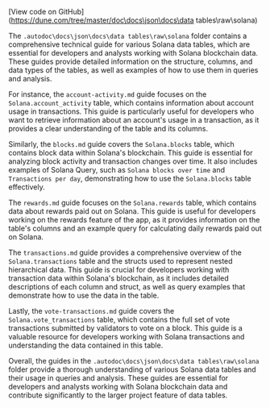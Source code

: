 [View code on GitHub](https://dune.com/tree/master/doc\docs\json\docs\data tables\raw\solana)

The `.autodoc\docs\json\docs\data tables\raw\solana` folder contains a comprehensive technical guide for various Solana data tables, which are essential for developers and analysts working with Solana blockchain data. These guides provide detailed information on the structure, columns, and data types of the tables, as well as examples of how to use them in queries and analysis.

For instance, the `account-activity.md` guide focuses on the `Solana.account_activity` table, which contains information about account usage in transactions. This guide is particularly useful for developers who want to retrieve information about an account's usage in a transaction, as it provides a clear understanding of the table and its columns.

Similarly, the `blocks.md` guide covers the `Solana.blocks` table, which contains block data within Solana's blockchain. This guide is essential for analyzing block activity and transaction changes over time. It also includes examples of Solana Query, such as `Solana blocks over time` and `Transactions per day`, demonstrating how to use the `Solana.blocks` table effectively.

The `rewards.md` guide focuses on the `Solana.rewards` table, which contains data about rewards paid out on Solana. This guide is useful for developers working on the rewards feature of the app, as it provides information on the table's columns and an example query for calculating daily rewards paid out on Solana.

The `transactions.md` guide provides a comprehensive overview of the `Solana.transactions` table and the structs used to represent nested hierarchical data. This guide is crucial for developers working with transaction data within Solana's blockchain, as it includes detailed descriptions of each column and struct, as well as query examples that demonstrate how to use the data in the table.

Lastly, the `vote-transactions.md` guide covers the `Solana.vote_transactions` table, which contains the full set of vote transactions submitted by validators to vote on a block. This guide is a valuable resource for developers working with Solana transactions and understanding the data contained in this table.

Overall, the guides in the `.autodoc\docs\json\docs\data tables\raw\solana` folder provide a thorough understanding of various Solana data tables and their usage in queries and analysis. These guides are essential for developers and analysts working with Solana blockchain data and contribute significantly to the larger project feature of data tables.

